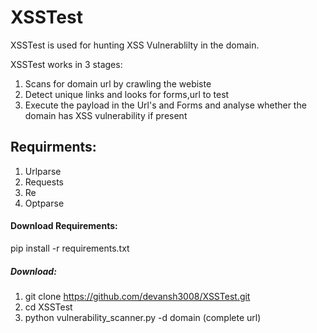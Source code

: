 # XSSTest

XSSTest is used for hunting XSS Vulnerablilty in the domain.  

XSSTest works in 3 stages:

1) Scans for domain url by crawling the webiste
2) Detect unique links and looks for forms,url to test
3) Execute the payload in the Url's and Forms and analyse whether the domain has XSS vulnerability if present

## Requirments:

1) Urlparse
2) Requests
3) Re
4) Optparse

#### Download Requirements:

pip install -r requirements.txt

##### Download:

1) git clone https://github.com/devansh3008/XSSTest.git 
2) cd XSSTest
3) python vulnerability_scanner.py -d domain (complete url)
